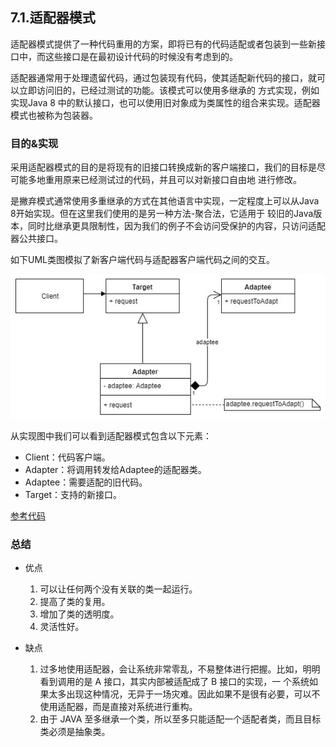 ## 7.1.适配器模式
适配器模式提供了一种代码重用的方案，即将已有的代码适配或者包装到一些新接口中，而这些接口是在最初设计代码的时候没有考虑到的。

适配器通常用于处理遗留代码，通过包装现有代码，使其适配新代码的接口，就可以立即访问旧的，已经过测试的功能。该模式可以使用多继承的
方式实现，例如实现Java 8 中的默认接口，也可以使用旧对象成为类属性的组合来实现。适配器模式也被称为包装器。

### 目的&实现
采用适配器模式的目的是将现有的旧接口转换成新的客户端接口，我们的目标是尽可能多地重用原来已经测试过的代码，并且可以对新接口自由地
进行修改。

是撇弃模式通常使用多重继承的方式在其他语言中实现，一定程度上可以从Java 8开始实现。但在这里我们使用的是另一种方法-聚合法，它适用于
较旧的Java版本，同时比继承更具限制性，因为我们的例子不会访问受保护的内容，只访问适配器公共接口。

如下UML类图模拟了新客户端代码与适配器客户端代码之间的交互。

![适配器模式](/src/main/resources/image/designpattern/structuralpattern/3-1.png)

从实现图中我们可以看到适配器模式包含以下元素：
- Client：代码客户端。
- Adapter：将调用转发给Adaptee的适配器类。
- Adaptee：需要适配的旧代码。
- Target：支持的新接口。

[参考代码](AdapterPatternTest.java)

### 总结
- 优点
    1. 可以让任何两个没有关联的类一起运行。 
    2. 提高了类的复用。 
    3. 增加了类的透明度。 
    4. 灵活性好。

- 缺点
    1. 过多地使用适配器，会让系统非常零乱，不易整体进行把握。比如，明明看到调用的是 A 接口，其实内部被适配成了 B 接口的实现，一
    个系统如果太多出现这种情况，无异于一场灾难。因此如果不是很有必要，可以不使用适配器，而是直接对系统进行重构。 
    2. 由于 JAVA 至多继承一个类，所以至多只能适配一个适配者类，而且目标类必须是抽象类。

